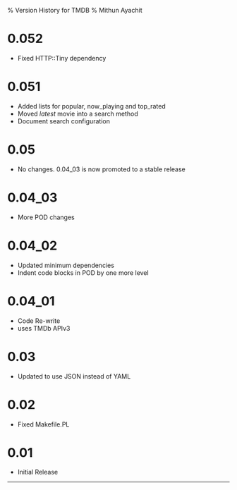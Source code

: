 % Version History for TMDB
% Mithun Ayachit

# 0.052

- Fixed HTTP::Tiny dependency

# 0.051

- Added lists for popular, now_playing and top_rated
- Moved _latest_ movie into a search method
- Document search configuration

# 0.05

- No changes. 0.04_03 is now promoted to a stable release

# 0.04_03

- More POD changes

# 0.04_02

- Updated minimum dependencies
- Indent code blocks in POD by one more level

# 0.04_01

- Code Re-write
- uses TMDb APIv3

# 0.03

- Updated to use JSON instead of YAML

# 0.02

- Fixed Makefile.PL

# 0.01

- Initial Release
	
---------------------